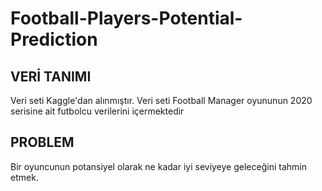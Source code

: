 # Football-Players-Potential-Prediction
## VERİ TANIMI
Veri seti Kaggle'dan alınmıştır. Veri seti Football Manager oyununun 2020 serisine ait futbolcu verilerini içermektedir

## PROBLEM
Bir oyuncunun potansiyel olarak ne kadar iyi seviyeye geleceğini tahmin etmek.
